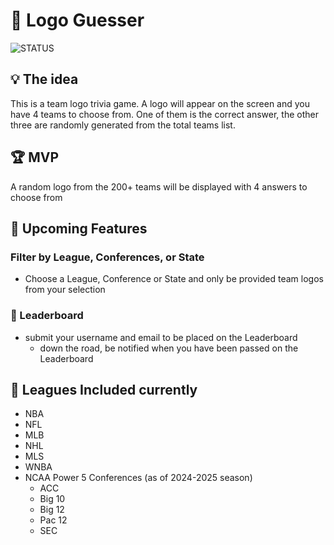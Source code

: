 # 🐯 Logo Guesser

![STATUS](https://img.shields.io/badge/STATUS-In_Process-yellow.svg)

## 💡 The idea

This is a team logo trivia game. A logo will appear on the screen and you have 4 teams to choose from. One of them is the correct answer, the other three are randomly generated from the total teams list.

## 🏆 MVP

A random logo from the 200+ teams will be displayed with 4 answers to choose from

## 🔮 Upcoming Features

### Filter by League, Conferences, or State

- Choose a League, Conference or State and only be provided team logos from your selection

### 🥇 Leaderboard

- submit your username and email to be placed on the Leaderboard
  - down the road, be notified when you have been passed on the Leaderboard

## 🏀 Leagues Included currently

- NBA
- NFL
- MLB
- NHL
- MLS
- WNBA
- NCAA Power 5 Conferences (as of 2024-2025 season)
  - ACC
  - Big 10
  - Big 12
  - Pac 12
  - SEC
